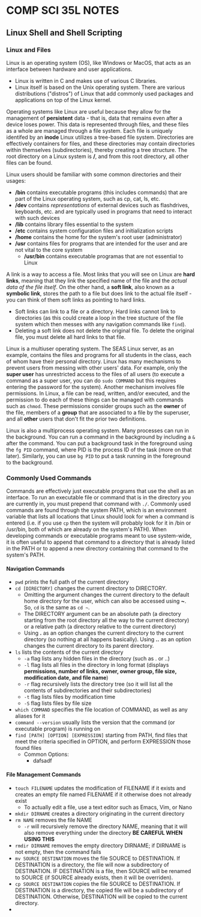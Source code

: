 # COMP SCI 35L NOTES
## Linux Shell and Shell Scripting
### Linux and Files

Linux is an operating system (OS), like Windows or MacOS, that acts as an interface between hardware and user applications.
  - Linux is written in C and makes use of various C libraries.
  - Linux itself is based on the Unix operating system. There are various distributions ("distros") of Linux that add commonly used packages and applications on top of the Linux kernel. 

Operating systems like Linux are useful because they allow for the management of **persistent** data - that is, data that remains even after a device loses power. This data is represented through files, and these files as a whole are managed through a file system. Each file is uniquely identifed by an **inode** Linux utilizes a tree-based file system. Directories are effectively containers for files, and these directories may contain directories within themselves (subdirectories), thereby creating a tree structure. The root directory on a Linux system is **/**, and from this root directory, all other files can be found. 

Linux users should be familiar with some common directories and their usages:
  - **/bin** contains executable programs (this includes commands) that are part of the Linux operating system, such as cp, cat, ls, etc.
  - **/dev** contains *representations* of external devices such as flashdrives, keyboards, etc. and are typically used in programs that need to interact with such devices
  - **/lib** contains library files essential to the system
  - **/etc** contains system configuration files and initialization scripts
  - **/home** contains the home for the system's root user (administrator)
  - **/usr** contains files for programs that are intended for the user and are not vital to the core system
    - **/usr/bin** contains executable programas that are not essential to Linux

A link is a way to access a file. Most links that you will see on Linux are **hard links**, meaning that they link the specified name of the file and the *actual data of the file itself*. On the other hand, a **soft link**, also known as a **symbolic link**, stores the path to a file but does link to the actual file itself - you can think of them soft links as pointing to hard links.
  - Soft links can link to a file or a directory. Hard links cannot link to directories (as this could create a loop in the tree stucture of the file system which then messes with any navigation commands like `find`).
  - Deleting a soft link does not delete the original file. To delete the original file, you must delete all hard links to that file.

Linux is a multiuser operating system. The SEAS Linux server, as an example, contains the files and programs for all students in the class, each of whom have their personal directory. Linux has many mechanisms to prevent users from messing with other users' data. For example, only the **super user** has unrestricted access to the files of all users (to execute a command as a super user, you can do `sudo COMMAND` but this requires entering the password for the system). Another mechanism involves file permissions. In Linux, a file can be read, written, and/or executed, and the permission to do each of these things can be managed with commands such as `chmod`. These permissions consider groups such as the **owner** of the file, members of a **group** that are associated to a file by the superuser, and all **other** users that don't fit the prior two definitions.

Linux is also a multiprocess operating system. Many processes can run in the background. You can run a command in the background by including a `&` after the command. You can put a background task in the foreground using the `fg PID` command, where PID is the process ID of the task (more on that later). Similarly, you can use `bg PID` to put a task running in the foreground to the background.

### Commonly Used Commands
Commands are effectively just executable programs that use the shell as an interface. To run an executable file or command that is in the directory you are currently in, you must prepend that command with `./`. Commonly used commands are found through the system PATH, which is an environment variable that lists all locations that Linux should look for when a command is entered (i.e. if you use `cp` then the system will probably look for it in /bin or /usr/bin, both of which are already on the system's PATH). When developing commands or executable programs meant to use system-wide, it is often useful to append that command to a directory that is already listed in the PATH or to append a new directory containing that command to the system's PATH.

#### Navigation Commands
- `pwd` prints the full path of the current directory
- `cd [DIRECTORY]` changes the current directory to DIRECTORY. 
  - Omitting the argument changes the current directory to the default home directory for the user, which can also be accessed using **~**. So, `cd` is the same as `cd ~`.
  - The DIRECTORY argument can be an absolute path (a directory starting from the root directory all the way to the current directory) or a relative path (a directory relative to the current directory)
  - Using **.** as an option changes the current directory to the current directory (so nothing at all happens basically). Using **..** as an option changes the current directory to its parent directory.
- `ls` lists the contents of the current directory
  - `-a` flag lists any hidden files in the directory (such as . or ..)
  - `-l` flag lists all files in the directory in long format (displays **permissions, number of links, owner, owner group, file size, modification date, and file name**)
  - `-r` flag recursively lists the directory tree (so it will list all the contents of subdirectories and their subdirectories) 
  - `-t` flag lists files by modification time
  - `-S` flag lists files by file size
- `which COMMAND` specifies the file location of COMMAND, as well as any aliases for it
- `command --version` usually lists the version that the command (or executable program) is running on
- `find [PATH] [OPTION] [EXPRESSION]` starting from PATH, find files that meet the criteria specified in OPTION, and perform EXPRESSION those found files
  - Common Options:
    - dafsadf
#### File Management Commands
- `touch FILENAME` updates the modification of FILENAME if it exists and creates an empty file named FILENAME if it otherwise does not already exist
  - To actually edit a file, use a text editor such as Emacs, Vim, or Nano
- `mkdir DIRNAME` creates a directory originating in the current directory
- `rm NAME` removes the file NAME
  - `-r` will recursively remove the directory NAME, meaning that it will also remove everything under the directory **BE CAREFUL WHEN USING THIS** 
- `rmdir DIRNAME` removes the empty directory DIRNAME; if DIRNAME is not empty, then the command fails
- `mv SOURCE DESTINATION` moves the file SOURCE to DESTINATION. If DESTINATION is a directory, the file will now a subdirectory of DESTINATION. IF DESTINATION is a file, then SOURCE will be renamed to SOURCE (if SOURCE already exists, then it will be overriden).
- `cp SOURCE DESTINATION` copies the file SOURCE to DESTINATION. If DESTINATION is a directory, the copied file will be a subdirectory of DESTINATION. Otherwise, DESTINATION will be copied to the current directory.
- 
